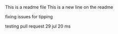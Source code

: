 This is a readme file
This is a new line on the readme

fixing issues for tipping

testing pull request 29 jul 20 ms
